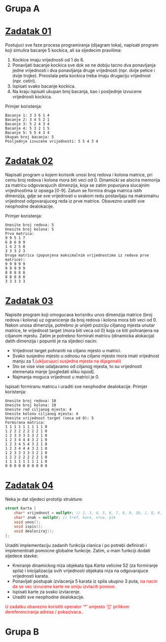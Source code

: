 # Grupa A

# [Zadatak 01](./Grupa-A-Zadatak-01.cpp)

Postujuci sve faze procesa programiranja (dijagram toka), napisati program koji simulira bacanje 5 kockica, ali sa sljedecim pravilima:
1. Kockice imaju vrijednosti od 1 do 6.
2. Ponavljati bacanje kockica sve dok se ne dobiju tacno dva ponavljanja jedne vrijednosti i dva ponavljanja druge vrijednosti (npr. dvije petice i dvije trojke). Preostala peta kockica treba imaju drugaciju vrijednost (npr. cetiri).
3. Ispisati svako bacanje kockica.
4. Na kraju ispisati ukupan broj bacanja, kao i posljednje izvucene vrijednosti kockica.

Primjer koristenja:
```
Bacanje 1: 3 3 6 1 4
Bacanje 2: 3 4 5 2 1
Bacanje 3: 5 2 4 3 4
Bacanje 4: 5 3 2 1 5
Bacanje 5: 5 5 4 3 4
Ukupan broj bacanja: 5
Posljednje izvucene vrijednosti: 5 5 4 3 4
```

# [Zadatak 02](./Grupa-A-Zadatak-02.cpp)

Napisati program u kojem korisnik unosi broj redova i kolona matrice, pri cemu broj redova i kolona mora biti veci od 0. Dinamicki se alocira memorija za matricu odgovarajucih dimenzija, koja se zatim popunjava slucajnim vrijednostima iz opsega [0-9]. Zatum se formira druga matrica istih dimenzija, gdje se sve vrijednosti u svakom redu postavljaju na maksimalnu vrijednost odgovarajuceg reda iz prve matrice. Obavezno uraditi sve neophodne dealokacije.

Primjer koristenja:
```
Unesite broj redova: 5
Unesite broj kolona: 5
Prva matrica:
9 9 5 1 7
6 8 6 0 9
1 4 2 5 8
3 3 3 2 3
Druga matrica (popunjena maksimalnim vrijednostima iz redova prve matrice):
9 9 9 9 9
9 9 9 9 9
8 8 8 8 8
8 8 8 8 8
3 3 3 3 3
```

# [Zadatak 03](./Grupa-A-Zadatak-03.cpp)

Napisite program koji omogucava korisniku unos dimenzija matrice (broj redova i kolona) uz ogranicenje da broj redova i kolona mora biti veci od 0. Nakon unosa dimenzija, potrebno je unijeti poziciju ciljanog mjesta unutar matrice, te vrijednost target (mora biti veca od 0) koja ce biti pohranjena na ciljanom mjestu. Zatim je potrebno formirati matricu (dinamicka alokacija) datih dimenzija i popuniti je na sljedeci nacin:
- Vrijednost target pohraniti na ciljano mjesto u matrici.
- Svako susjedno mjesto u odnosu na ciljano mjesto mora imati vrijednost manju za 1.<span style="color:red">(ukljucujuci susjedna mjesta na dijagonali)</span>
- Sto se vise vise udaljavamo od ciljanog mjesta, to su vrijednosti elemenata manje [pogledati sliku ispod].
- Najmanja moguca vrijednost u matrici je 0.

Ispisati formiranu matricu i uraditi sve neophodne dealokacije.
Primjer koristenja:
```
Unesite broj redova: 10
Unesite broj kolona: 10
Unesite red ciljanog mjesta: 4
Unesite kolonu ciljanog mjesta: 4
Unesite vrijednost target (veca od 0): 5
Formirana matrica:
1 1 1 1 1 1 1 1 1 0
1 2 2 2 2 2 2 2 1 0
1 2 3 3 3 3 3 2 1 0
1 2 3 4 4 4 3 2 1 0
1 2 3 4 5 4 3 2 1 0
1 2 3 4 4 4 3 2 1 0
1 2 3 3 3 3 3 2 1 0
1 2 2 2 2 2 2 2 1 0
1 1 1 1 1 1 1 1 1 0
0 0 0 0 0 0 0 0 0 0
```

# [Zadatak 04](./Grupa-A-Zadatak-04.cpp)

Neka je dat sljedeci prototip strukture:

```cpp
struct Karta {
	char* vrijednost = nullptr; // 2, 3, 4, 5, 6, 7, 8, 9, 10, J, Q, K, A
	char* znak = nullptr; // tref, karo, srce, pik
	void unos();
	void ispis();
	void dealociraj();
};
```

Uraditi implementaciju zadanih funkcija clanica i po potrebi definirati i implementirati pomocne globalne funkcije. Zatim, u main funkciji dodati sljedece stavke:
- Kreiranje dinamickog niza objekata tipa <i>Karta</i> velicine 52 (za formiranje spila) i inicijalizacija svih vrijednosti objekata niza na odgovarajuce vrijednosti karata.
- Ponavljati postupak izvlacenja 5 karata iz spila ukupno 3 puta, <span style="color:red">na nacin da se vec izvucene karte ne smiju izvlaciti ponovo.
- Ispisati karte za svako izvlacenje.</span>
- Uraditi sve neophodne dealokacije.

<span style="color:red">U zadatku obavezno koristiti operator '*' umjesto '[]' prilikom dereferenciranja adresa / pokazivaca.</span>.

# Grupa B
